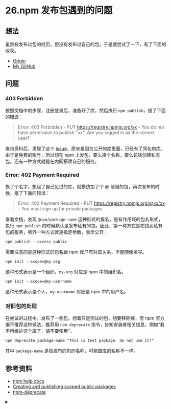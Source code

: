 # 26.npm 发布包遇到的问题
## <a name="situation"></a> 想法
虽然有发布过包的经历，但没有发布过自己的包，于是就尝试了一下，有了下面的收获。


- [Origin][url-origin]
- [My GitHub][url-my-github]

## 问题
### 403 Forbidden
按照文档中的步骤，注册登录后，准备好了库，然后执行 `npm publish`，报了下面的错误：
> Error: 403 Forbidden - PUT https://registry.npmjs.org/xx - You do not have permission to publish "xx". Are you logged in as the correct user?

查询资料后，发现了这个 [issue][url-npm-issue]，原来是因为公开的库里面，已经有了同名的库。由于是免费的账号，所以想在 npm 上发包，要么换个名称，要么花钱创建私有包。还有一种方式就是在内网搭建自己的服务。

### Error: 402 Payment Required
换了个名字，想起了自己见过的库，就模仿加了个 @ 前缀的包，再次发布的时候，报了下面的错误：
>  Error: 402 Payment Required - PUT https://registry.npmjs.org/@xx/xx - You must sign up for private packages

查看文档，发现 `@npm/package-name` 这种形式的报名，是有作用域的包名形式，执行 `npm publish` 的时候默认是发布私有的包。因此，第一种方式是花钱买私有包的服务，另外一种方式就是指定参数，表示公开：
```shell
npm publish --access public
```
需要注意的是这种形式的包名跟 npm 账户有对应关系，不能随便填写。
```shell
npm init --scope=@my-org
```
这种形式表示是一个组织，`my-org` 对应是 npm 中的组织名。
```shell
npm init --scope=@my-username
```
这种形式表示是个人，`my-username` 对应是 npm 中的用户名。

### 对旧包的处理
在尝试的过程中，发布了一些包，想着只是测试的包，想要移除掉，但 npm 官方很不推荐这种做法，推荐用 `npm deprecate` 指令，告知安装者相关信息，例如“我不再维护这个库了，请不要使用”。
```
npm deprecate package-name "This is test package, do not use it!"
```
其中 `package-name` 是指发布的包的名称，可能跟库的名称不一样。

## 参考资料
- [npm help docs][url-npm-docs]
- [Creating and publishing scoped public packages][url-npm-scoped-publish]
- [npm-deprecate][url-npm-deprecate]

[url-repository-images]:https://xxholic.github.io/segment/images

[url-npm-issue]:https://github.com/npm/npm/issues/8561
[url-npm-scoped-publish]:https://docs.npmjs.com/creating-and-publishing-scoped-public-packages
[url-npm-docs]:https://docs.npmjs.com/
[url-npm-deprecate]:https://docs.npmjs.com/cli/deprecate

<details>
<summary></summary>

纯属东扯。

德国哲学家[马克斯·韦伯][url-wiki-person]将理性分为两种：价值理性和工具理性。

简单的说，我们在思考为什么要赚钱？什么样的生活才加幸福快乐？这类问题时，我们依赖的那种理性，就叫做**价值理性**。凡是考虑到做一件事的目的何在时，我们动用的那种理性，就是一种价值理性。

我们去做一件事情，用什么样的方法跟手段去达成目标，最有效、最节省精力、最合乎成本效益，这个就是**工具理性**。

马克斯·韦伯当年曾提出过，现代社会很重要的一个危机，就是**工具理性**会随着整个现代化的过程，变的盖过了**价值理性**。简单的讲，就是我们最后很容易忘记，我们为什么活着，为什么要上班。

当我看到这些时，真的是一怔，这个很好的解释了一些时候的麻木。


</details>

[url-wiki-person]:https://en.wikipedia.org/wiki/Max_Weber







[url-origin]:https://github.com/XXHolic/segment/issues/28
[url-my-github]:https://github.com/XXHolic